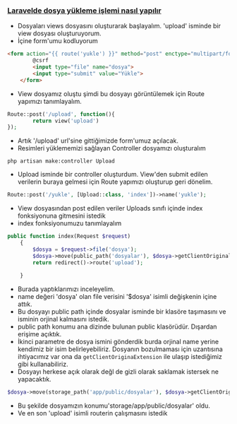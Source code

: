 ### <a href="https://github.com/erdodo/kendime-laravel-egitimi/commit/8fdeb69544c668d174e3628e28bd61b86dcd7706"> Laravelde dosya yükleme işlemi nasıl yapılır</a>
- Dosyaları views dosyasını oluşturarak başlayalım. 'upload' isminde bir view dosyası oluşturuyorum.
- İçine form'umu kodluyorum
```html 
<form action="{{ route('yukle') }}" method="post" enctype="multipart/form-data">
        @csrf
        <input type="file" name="dosya">
        <input type="submit" value="Yükle">
    </form>
```
- View dosyamız oluştu şimdi bu dosyayı görüntülemek için Route yapımızı tanımlayalım.
```php
Route::post('/upload', function(){
		return view('upload')
});
```
- Artık '/upload' url'sine gittiğimizde form'umuz açılacak.
- Resimleri yüklememizi sağlayan Controller dosyamızı oluşturalım
```shell
php artisan make:controller Upload
```
- Upload isminde bir controller oluşturdum. View'den submit edilen verilerin buraya gelmesi için Route yapımızı oluşturup geri dönelim.
```php
Route::post('/yukle', [Upload::class, 'index'])->name('yukle');
```
- View dosyasından post edilen veriler Uploads sınıfı içinde index fonksiyonuna gitmesini istedik
- index fonksiyonumuzu tanımlayalım
```php
public function index(Request $request)
    {
        $dosya = $request->file('dosya');
        $dosya->move(public_path('dosyalar'), $dosya->getClientOriginalName());
        return redirect()->route('upload');
    
    }
```
- Burada yaptıklarımızı inceleyelim.
- name değeri 'dosya' olan file verisini '$dosya' isimli değişkenin içine attık.
- Bu dosyayı public path içinde dosyalar isminde bir klasöre taşımasını ve isminin orjinal kalmasını istedik.
- public path konumu ana dizinde bulunan public klasörüdür. Dışardan erişime açıktık.
- İkinci parametre de dosya ismini gönderdik burda orjinal name yerine kendimiz bir isim belirleyebiliriz. Dosyanın bozulmaması için uzantısına ihtiyacımız var ona da ```getClientOriginaExtension``` ile ulaşıp istediğimiz gibi kullanabiliriz.
- Dosyayı herkese açık olarak değl de gizli olarak saklamak istersek ne yapacaktık.
```php
$dosya->move(storage_path('app/public/dosyalar'), $dosya->getClientOriginalName());
```
- Bu şekilde dosyamızın konumu'storage/app/public/dosyalar' oldu.
- Ve en son 'upload' isimli routerin çalışmasını istedik 
